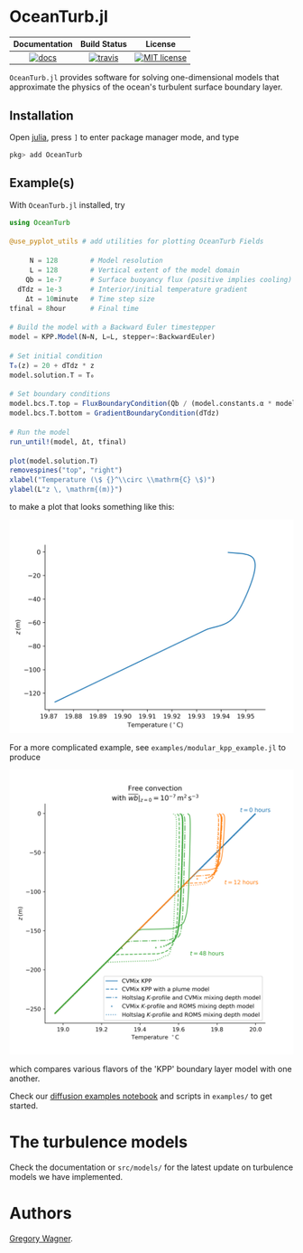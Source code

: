 # OceanTurb.jl

| **Documentation**             | **Build Status**                    | **License** |
|:-----------------------------:|:-----------------------------------:|:-----------:|
| [![docs][docs-img]][docs-url] | [![travis][travis-img]][travis-url] |[![MIT license](https://img.shields.io/badge/License-MIT-blue.svg)](https://mit-license.org/)|


`OceanTurb.jl` provides software for solving one-dimensional
models that approximate the physics of the
ocean's turbulent surface boundary layer.

## Installation

Open [julia](https://julialang.org), press `]` to enter package manager mode, and type

```julia
pkg> add OceanTurb
```

## Example(s)

With `OceanTurb.jl` installed, try

```julia
using OceanTurb

@use_pyplot_utils # add utilities for plotting OceanTurb Fields

     N = 128        # Model resolution
     L = 128        # Vertical extent of the model domain
    Qb = 1e-7       # Surface buoyancy flux (positive implies cooling)
  dTdz = 1e-3       # Interior/initial temperature gradient
    Δt = 10minute   # Time step size
tfinal = 8hour      # Final time

# Build the model with a Backward Euler timestepper
model = KPP.Model(N=N, L=L, stepper=:BackwardEuler)

# Set initial condition
T₀(z) = 20 + dTdz * z
model.solution.T = T₀

# Set boundary conditions
model.bcs.T.top = FluxBoundaryCondition(Qb / (model.constants.α * model.constants.g))
model.bcs.T.bottom = GradientBoundaryCondition(dTdz)

# Run the model
run_until!(model, Δt, tfinal)

plot(model.solution.T)
removespines("top", "right")
xlabel("Temperature (\$ {}^\\circ \\mathrm{C} \$)")
ylabel(L"z \, \mathrm{(m)}")
```

to make a plot that looks something like this:

<img src="examples/figs/kpp_free_convection.png" width="600">

For a more complicated example, see `examples/modular_kpp_example.jl`
to produce

<img src="examples/figs/free_convection_intermodel.png" width="600">

which compares various flavors of the 'KPP' boundary layer model
with one another.

Check our
[diffusion examples notebook](https://github.com/glwagner/OceanTurb.jl/blob/master/examples/diffusion_example.ipynb)
and scripts in `examples/` to get started.

# The turbulence models

Check the documentation or `src/models/` for the latest update
on turbulence models we have implemented.

# Authors

[Gregory Wagner](glwagner.github.io).


[docs-img]: https://img.shields.io/badge/docs-latest-blue.svg
[docs-url]: https://glwagner.github.io/OceanTurb.jl/latest/

[travis-img]: https://travis-ci.com/glwagner/OceanTurb.jl.svg?branch=master
[travis-url]: https://travis-ci.com/github/glwagner/OceanTurb.jl
